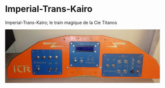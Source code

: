 # Imperial-Trans-Kairo
Imperial-Trans-Kairo; le train magique de la Cie Titanos

![Image description](img/itk_tableau.jpg)
